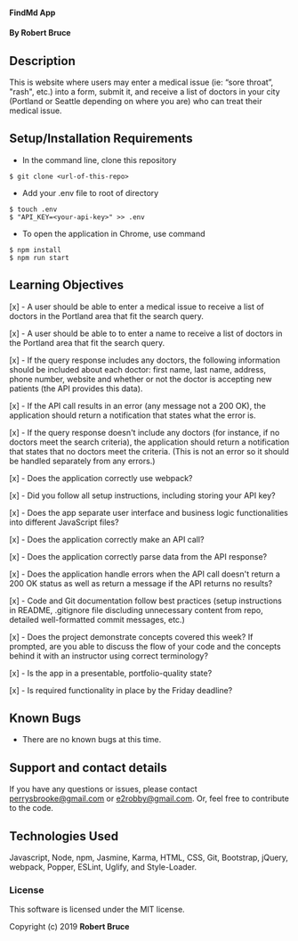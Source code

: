   #### FindMd App

  #### By Robert Bruce

  ## Description

  This is website where users may enter a medical issue (ie: “sore throat”, "rash", etc.) into a form, submit it, and receive a list of doctors in your city (Portland or Seattle depending on where you are) who can treat their medical issue.

  ## Setup/Installation Requirements

  * In the command line, clone this repository
  ```
  $ git clone <url-of-this-repo>
  ```

  * Add your .env file to root of directory
  ```
  $ touch .env
  $ "API_KEY=<your-api-key>" >> .env
  ```

  * To open the application in Chrome, use command
  ```
  $ npm install
  $ npm run start
  ```


  ## Learning Objectives

  [x] - A user should be able to enter a medical issue to receive a list of doctors in the Portland area that fit the search query.

  [x] - A user should be able to to enter a name to receive a list of doctors in the Portland area that fit the search query.

  [x] - If the query response includes any doctors, the following information should be included about each doctor: first name, last name, address, phone number, website and whether or not the doctor is accepting new patients (the API provides this data).

  [x] - If the API call results in an error (any message not a 200 OK), the application should return a notification that states what the error is.

  [x] - If the query response doesn't include any doctors (for instance, if no doctors meet the search criteria), the application should return a notification that states that no doctors meet the criteria. (This is not an error so it should be handled separately from any errors.)

  [x] - Does the application correctly use webpack?

  [x] - Did you follow all setup instructions, including storing your API key?

  [x] - Does the app separate user interface and business logic functionalities into different JavaScript files?

  [x] - Does the application correctly make an API call?

  [x] - Does the application correctly parse data from the API response?

  [x] - Does the application handle errors when the API call doesn't return a 200 OK status as well as return a message if the API returns no results?

  [x] - Code and Git documentation follow best practices (setup instructions in README, .gitignore file discluding unnecessary content from repo, detailed well-formatted commit messages, etc.)

  [x] - Does the project demonstrate concepts covered this week? If prompted, are you able to discuss the flow of your code and the concepts behind it with an instructor using correct terminology?

  [x] - Is the app in a presentable, portfolio-quality state?

  [x] - Is required functionality in place by the Friday deadline?

  ## Known Bugs

  * There are no known bugs at this time.

  ## Support and contact details

  If you have any questions or issues, please contact perrysbrooke@gmail.com or e2robby@gmail.com. Or, feel free to contribute to the code.

  ## Technologies Used

  Javascript, Node, npm, Jasmine, Karma, HTML, CSS, Git, Bootstrap, jQuery, webpack, Popper, ESLint, Uglify, and Style-Loader.

  ### License

  This software is licensed under the MIT license.

  Copyright (c) 2019 **Robert Bruce**
